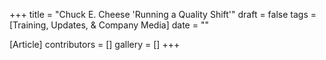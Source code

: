 +++
title = "Chuck E. Cheese 'Running a Quality Shift'"
draft = false
tags = [Training, Updates, & Company Media]
date = ""

[Article]
contributors = []
gallery = []
+++